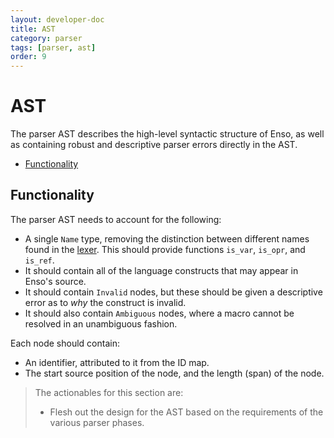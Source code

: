 ```yaml
---
layout: developer-doc
title: AST
category: parser
tags: [parser, ast]
order: 9
---
```


# AST
The parser AST describes the high-level syntactic structure of Enso, as well as
containing robust and descriptive parser errors directly in the AST.

<!-- MarkdownTOC levels="2,3" autolink="true" -->

- [Functionality](#functionality)

<!-- /MarkdownTOC -->

## Functionality
The parser AST needs to account for the following:

- A single `Name` type, removing the distinction between different names found
  in the [lexer](./lexer.md). This should provide functions `is_var`, `is_opr`,
  and `is_ref`.
- It should contain all of the language constructs that may appear in Enso's
  source.
- It should contain `Invalid` nodes, but these should be given a descriptive
  error as to _why_ the construct is invalid.
- It should also contain `Ambiguous` nodes, where a macro cannot be resolved in
  an unambiguous fashion.

Each node should contain:

- An identifier, attributed to it from the ID map.
- The start source position of the node, and the length (span) of the node.

> The actionables for this section are:
>
> - Flesh out the design for the AST based on the requirements of the various
>   parser phases.
